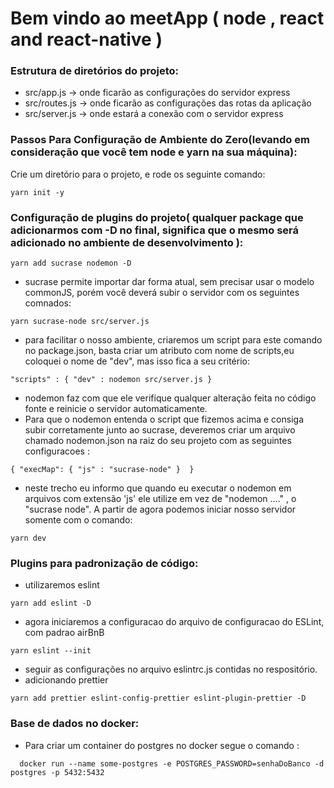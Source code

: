 # Bem vindo ao meetApp ( node , react and react-native ) 


### Estrutura de diretórios do projeto: 
  - src/app.js -> onde ficarão as configurações do servidor express
  - src/routes.js -> onde ficarão as configurações das rotas da aplicação 
  - src/server.js -> onde estará a conexão com o servidor express
  
### Passos Para Configuração de Ambiente do Zero(levando em consideração que você tem node e yarn na sua máquina): 
  
  Crie um diretório para o projeto, e rode os seguinte comando:
  
    yarn init -y

### Configuração de plugins do projeto( qualquer package que adicionarmos com -D no final, significa que o mesmo será adicionado no ambiente de desenvolvimento ): 

    yarn add sucrase nodemon -D 

  - sucrase permite importar dar forma atual, sem precisar usar o modelo commonJS, porém você deverá subir o servidor com os seguintes comnados: 
    
   ```
   yarn sucrase-node src/server.js
   ```   
   
  - para  facilitar o nosso ambiente, criaremos um script para este comando no package.json, basta criar um atributo com nome de scripts,eu coloquei o nome de "dev", mas isso fica a seu critério:
  
   ```
   "scripts" : { "dev" : nodemon src/server.js } 
   ```     
    
  - nodemon faz com que ele verifique qualquer alteração feita no código fonte e reinicie o servidor automaticamente.
  - Para que o nodemon entenda o script que fizemos acima e consiga subir corretamente junto ao sucrase, deveremos criar um arquivo chamado nodemon.json na raiz do seu projeto com as seguintes configuracoes : 
    
  ```
  { "execMap": { "js" : "sucrase-node" }  }
   ``` 
   - neste trecho eu informo que quando eu executar o nodemon em arquivos com extensão 'js' ele utilize em vez de "nodemon ...." , o "sucrase node". A partir de agora podemos iniciar nosso servidor somente com o comando:
   
   ```
   yarn dev
   ```

  ### Plugins para padronização de código:
  
  - utilizaremos eslint
  
  ```
  yarn add eslint -D
  ```
  - agora iniciaremos a configuracao do arquivo de configuracao do ESLint, com padrao airBnB
  
   ```
   yarn eslint --init
   ```
  - seguir as configurações no arquivo eslintrc.js contidas no respositório. 
  - adicionando prettier
  
  ```
  yarn add prettier eslint-config-prettier eslint-plugin-prettier -D
  ```
  
  ### Base de dados no docker: 
  
  - Para criar um container do postgres no docker segue o comando : 
  
  ```
    docker run --name some-postgres -e POSTGRES_PASSWORD=senhaDoBanco -d postgres -p 5432:5432
  ```
  
